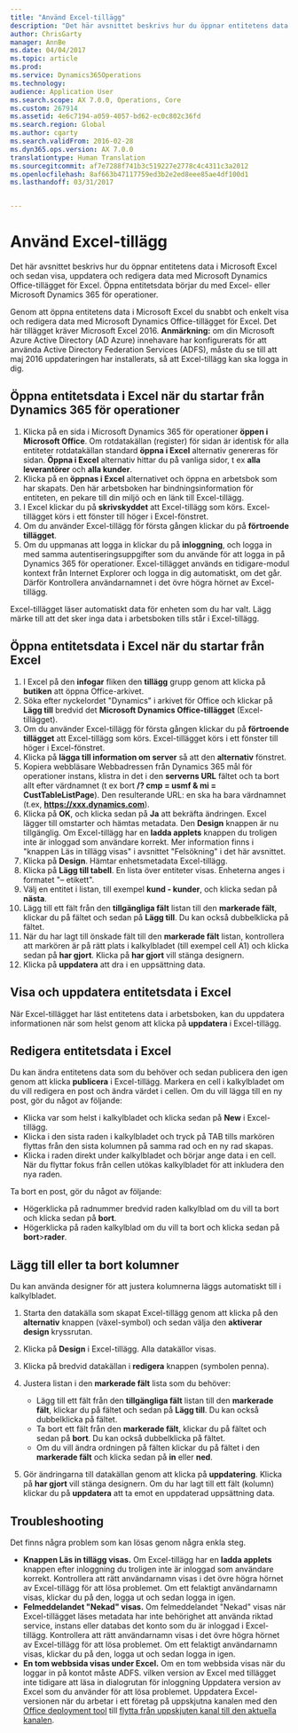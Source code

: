 ```yaml
---
title: "Använd Excel-tillägg"
description: "Det här avsnittet beskrivs hur du öppnar entitetens data i Microsoft Excel och sedan visa, uppdatera och redigera data med Microsoft Dynamics Office-tillägget för Excel. Öppna entitetsdata börjar du med Excel- eller Microsoft Dynamics 365 för operationer."
author: ChrisGarty
manager: AnnBe
ms.date: 04/04/2017
ms.topic: article
ms.prod: 
ms.service: Dynamics365Operations
ms.technology: 
audience: Application User
ms.search.scope: AX 7.0.0, Operations, Core
ms.custom: 267914
ms.assetid: 4e6c7194-a059-4057-bd62-ec0c802c36fd
ms.search.region: Global
ms.author: cgarty
ms.search.validFrom: 2016-02-28
ms.dyn365.ops.version: AX 7.0.0
translationtype: Human Translation
ms.sourcegitcommit: af7e7288f741b3c519227e2778c4c4311c3a2012
ms.openlocfilehash: 8af663b47117759ed3b2e2ed8eee85ae4df100d1
ms.lasthandoff: 03/31/2017


---
```


# <a name="use-the-excel-add-in"></a>Använd Excel-tillägg

Det här avsnittet beskrivs hur du öppnar entitetens data i Microsoft Excel och sedan visa, uppdatera och redigera data med Microsoft Dynamics Office-tillägget för Excel. Öppna entitetsdata börjar du med Excel- eller Microsoft Dynamics 365 för operationer.

Genom att öppna entitetens data i Microsoft Excel du snabbt och enkelt visa och redigera data med Microsoft Dynamics Office-tillägget för Excel. Det här tillägget kräver Microsoft Excel 2016. **Anmärkning:** om din Microsoft Azure Active Directory (AD Azure) innehavare har konfigurerats för att använda Active Directory Federation Services (ADFS), måste du se till att maj 2016 uppdateringen har installerats, så att Excel-tillägg kan ska logga in dig.

## <a name="open-entity-data-in-excel-when-you-start-from-dynamics-365-for-operations"></a>Öppna entitetsdata i Excel när du startar från Dynamics 365 för operationer
1.  Klicka på en sida i Microsoft Dynamics 365 för operationer **öppen i Microsoft Office**. Om rotdatakällan (register) för sidan är identisk för alla entiteter rotdatakällan standard **öppna i Excel** alternativ genereras för sidan. **Öppna i Excel** alternativ hittar du på vanliga sidor, t ex **alla leverantörer** och **alla kunder**.
2.  Klicka på en **öppnas i Excel** alternativet och öppna en arbetsbok som har skapats. Den här arbetsboken har bindningsinformation för entiteten, en pekare till din miljö och en länk till Excel-tillägg.
3.  I Excel klickar du på **skrivskyddet** att Excel-tillägg som körs. Excel-tillägget körs i ett fönster till höger i Excel-fönstret.
4.  Om du använder Excel-tillägg för första gången klickar du på **förtroende tillägget**.
5.  Om du uppmanas att logga in klickar du på **inloggning**, och logga in med samma autentiseringsuppgifter som du använde för att logga in på Dynamics 365 för operationer. Excel-tillägget används en tidigare-modul kontext från Internet Explorer och logga in dig automatiskt, om det går. Därför Kontrollera användarnamnet i det övre högra hörnet av Excel-tillägg.

Excel-tillägget läser automatiskt data för enheten som du har valt. Lägg märke till att det sker inga data i arbetsboken tills står i Excel-tillägg.

## <a name="open-entity-data-in-excel-when-you-start-from-excel"></a>Öppna entitetsdata i Excel när du startar från Excel
1.  I Excel på den **infogar** fliken den **tillägg** grupp genom att klicka på **butiken** att öppna Office-arkivet.
2.  Söka efter nyckelordet "Dynamics" i arkivet för Office och klickar på **Lägg till** bredvid det **Microsoft Dynamics Office-tillägget** (Excel-tillägget).
3.  Om du använder Excel-tillägg för första gången klickar du på **förtroende tillägget** att Excel-tillägg som körs. Excel-tillägget körs i ett fönster till höger i Excel-fönstret.
4.  Klicka på **lägga till information om server** så att den **alternativ** fönstret.
5.  Kopiera webbläsare Webbadressen från Dynamics 365 mål för operationer instans, klistra in det i den **serverns URL** fältet och ta bort allt efter värdnamnet (t ex bort **/? cmp = usmf & mi = CustTableListPage**). Den resulterande URL: en ska ha bara värdnamnet (t.ex, **https://xxx.dynamics.com**).
6.  Klicka på **OK**, och klicka sedan på **Ja** att bekräfta ändringen. Excel lägger till omstarter och hämtas metadata. Den **Design** knappen är nu tillgänglig. Om Excel-tillägg har en **ladda applets** knappen du troligen inte är inloggad som användare korrekt. Mer information finns i "knappen Läs in tillägg visas" i avsnittet "Felsökning" i det här avsnittet.
7.  Klicka på **Design**. Hämtar enhetsmetadata Excel-tillägg.
8.  Klicka på **Lägg till tabell**. En lista över entiteter visas. Enheterna anges i formatet "– etikett".
9.  Välj en entitet i listan, till exempel **kund - kunder**, och klicka sedan på **nästa**.
10. Lägg till ett fält från den **tillgängliga fält** listan till den **markerade fält**, klickar du på fältet och sedan på **Lägg till**. Du kan också dubbelklicka på fältet.
11. När du har lagt till önskade fält till den **markerade fält** listan, kontrollera att markören är på rätt plats i kalkylbladet (till exempel cell A1) och klicka sedan på **har gjort**. Klicka på **har gjort** vill stänga designern.
12. Klicka på **uppdatera** att dra i en uppsättning data.

## <a name="view-and-update-entity-data-in-excel"></a>Visa och uppdatera entitetsdata i Excel
När Excel-tillägget har läst entitetens data i arbetsboken, kan du uppdatera informationen när som helst genom att klicka på **uppdatera** i Excel-tillägg.

## <a name="edit-entity-data-in-excel"></a>Redigera entitetsdata i Excel
Du kan ändra entitetens data som du behöver och sedan publicera den igen genom att klicka **publicera** i Excel-tillägg. Markera en cell i kalkylbladet om du vill redigera en post och ändra värdet i cellen. Om du vill lägga till en ny post, gör du något av följande:

-   Klicka var som helst i kalkylbladet och klicka sedan på **New** i Excel-tillägg.
-   Klicka i den sista raden i kalkylbladet och tryck på TAB tills markören flyttas från den sista kolumnen på samma rad och en ny rad skapas.
-   Klicka i raden direkt under kalkylbladet och börjar ange data i en cell. När du flyttar fokus från cellen utökas kalkylbladet för att inkludera den nya raden.

Ta bort en post, gör du något av följande:

-   Högerklicka på radnummer bredvid raden kalkylblad om du vill ta bort och klicka sedan på **bort**.
-   Högerklicka på raden kalkylblad om du vill ta bort och klicka sedan på **bort**&gt;**rader**.

## <a name="add-or-remove-columns"></a>Lägg till eller ta bort kolumner
Du kan använda designer för att justera kolumnerna läggs automatiskt till i kalkylbladet.

1.  Starta den datakälla som skapat Excel-tillägg genom att klicka på den **alternativ** knappen (växel-symbol) och sedan välja den **aktiverar design** kryssrutan.
2.  Klicka på **Design** i Excel-tillägg. Alla datakällor visas.
3.  Klicka på bredvid datakällan i **redigera** knappen (symbolen penna).
4.  Justera listan i den **markerade fält** lista som du behöver:
    -   Lägg till ett fält från den **tillgängliga fält** listan till den **markerade fält**, klickar du på fältet och sedan på **Lägg till**. Du kan också dubbelklicka på fältet.
    -   Ta bort ett fält från den **markerade fält**, klickar du på fältet och sedan på **bort**. Du kan också dubbelklicka på fältet.
    -   Om du vill ändra ordningen på fälten klickar du på fältet i den **markerade fält** och klicka sedan på **in** eller **ned**.

5.  Gör ändringarna till datakällan genom att klicka på **uppdatering**. Klicka på **har gjort** vill stänga designern. Om du har lagt till ett fält (kolumn) klickar du på **uppdatera** att ta emot en uppdaterad uppsättning data.

## <a name="httpspowerappsmicrosoftcomenustutorialsdataplatforminteractiveexceltroubleshootingtroubleshooting"></a>[](https://powerapps.microsoft.com/enus/tutorials/dataplatforminteractiveexcel/#troubleshooting)Troubleshooting
Det finns några problem som kan lösas genom några enkla steg.

-   **Knappen Läs in tillägg visas.** Om Excel-tillägg har en **ladda applets** knappen efter inloggning du troligen inte är inloggad som användare korrekt. Kontrollera att rätt användarnamn visas i det övre högra hörnet av Excel-tillägg för att lösa problemet. Om ett felaktigt användarnamn visas, klickar du på den, logga ut och sedan logga in igen.
-   **Felmeddelandet "Nekad" visas.** Om felmeddelandet "Nekad" visas när Excel-tillägget läses metadata har inte behörighet att använda riktad service, instans eller databas det konto som du är inloggad i Excel-tillägg. Kontrollera att rätt användarnamn visas i det övre högra hörnet av Excel-tillägg för att lösa problemet. Om ett felaktigt användarnamn visas, klickar du på den, logga ut och sedan logga in igen.
-   **En tom webbsida visas under Excel.** Om en tom webbsida visas när du loggar in på kontot måste ADFS. vilken version av Excel med tillägget inte tidigare att läsa in dialogrutan för inloggning Uppdatera version av Excel som du använder för att lösa problemet. Uppdatera Excel-versionen när du arbetar i ett företag på uppskjutna kanalen med den [Office deployment tool](https://technet.microsoft.com/library/jj219422.aspx) till [flytta från uppskjuten kanal till den aktuella kanalen](https://technet.microsoft.com/library/mt455210.aspx).




